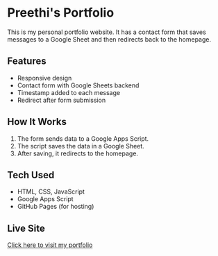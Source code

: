 # Preethi's Portfolio

This is my personal portfolio website. It has a contact form that saves messages to a Google Sheet and then redirects back to the homepage.

## Features

- Responsive design
- Contact form with Google Sheets backend
- Timestamp added to each message
- Redirect after form submission

## How It Works

1. The form sends data to a Google Apps Script.
2. The script saves the data in a Google Sheet.
3. After saving, it redirects to the homepage.

## Tech Used

- HTML, CSS, JavaScript
- Google Apps Script
- GitHub Pages (for hosting)

## Live Site

[Click here to visit my portfolio](https://preethib268.github.io/portfolio/)

